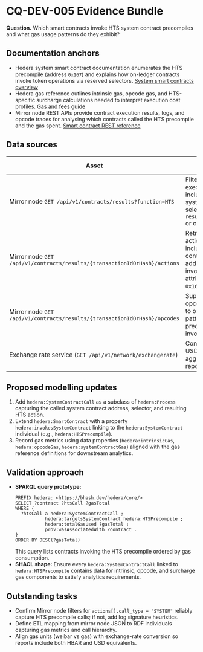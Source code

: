 # CQ-DEV-005 Evidence Bundle

**Question.** Which smart contracts invoke HTS system contract precompiles and what gas usage patterns do they exhibit?

## Documentation anchors

* Hedera system smart contract documentation enumerates the HTS precompile (address `0x167`) and explains how on-ledger contracts invoke token operations via reserved selectors. [System smart contracts overview](https://raw.githubusercontent.com/hashgraph/hedera-docs/main/core-concepts/smart-contracts/system-smart-contracts/README.md)
* Hedera gas reference outlines intrinsic gas, opcode gas, and HTS-specific surcharge calculations needed to interpret execution cost profiles. [Gas and fees guide](https://raw.githubusercontent.com/hashgraph/hedera-docs/main/core-concepts/smart-contracts/gas-and-fees.md)
* Mirror node REST APIs provide contract execution results, logs, and opcode traces for analysing which contracts called the HTS precompile and the gas spent. [Smart contract REST reference](https://raw.githubusercontent.com/hashgraph/hedera-docs/main/sdks-and-apis/rest-api/smart-contracts.md)

## Data sources

| Asset | Purpose | Access method |
| ----- | ------- | ------------- |
| Mirror node `GET /api/v1/contracts/results?function=HTS` | Filter contract executions that include HTS system contract selectors (via `result.logs.topic` or call trace). | [Contracts results endpoint](https://raw.githubusercontent.com/hashgraph/hedera-docs/main/sdks-and-apis/rest-api/smart-contracts.md) |
| Mirror node `GET /api/v1/contracts/results/{transactionIdOrHash}/actions` | Retrieves call action trace including system contract addresses invoked, enabling attribution to `0x167`. | [Contracts actions endpoint](https://raw.githubusercontent.com/hashgraph/hedera-docs/main/sdks-and-apis/rest-api/smart-contracts.md) |
| Mirror node `GET /api/v1/contracts/results/{transactionIdOrHash}/opcodes` | Supplies per-opcode gas usage to observe patterns for HTS precompile invocations. | [Contracts opcodes endpoint](https://raw.githubusercontent.com/hashgraph/hedera-docs/main/sdks-and-apis/rest-api/smart-contracts.md) |
| Exchange rate service (`GET /api/v1/network/exchangerate`) | Converts gas to USD/HBAR for aggregated cost reporting. | [Network REST reference](https://raw.githubusercontent.com/hashgraph/hedera-docs/main/sdks-and-apis/rest-api/network.md) |

## Proposed modelling updates

1. Add `hedera:SystemContractCall` as a subclass of `hedera:Process` capturing the called system contract address, selector, and resulting HTS action.
2. Extend `hedera:SmartContract` with a property `hedera:invokesSystemContract` linking to the `hedera:SystemContract` individual (e.g., `hedera:HTSPrecompile`).
3. Record gas metrics using data properties (`hedera:intrinsicGas`, `hedera:opcodeGas`, `hedera:systemContractGas`) aligned with the gas reference definitions for downstream analytics.

## Validation approach

* **SPARQL query prototype:**
  ```sparql
  PREFIX hedera: <https://bhash.dev/hedera/core/>
  SELECT ?contract ?htsCall ?gasTotal
  WHERE {
    ?htsCall a hedera:SystemContractCall ;
             hedera:targetsSystemContract hedera:HTSPrecompile ;
             hedera:totalGasUsed ?gasTotal ;
             prov:wasAssociatedWith ?contract .
  }
  ORDER BY DESC(?gasTotal)
  ```
  This query lists contracts invoking the HTS precompile ordered by gas consumption.
* **SHACL shape:** Ensure every `hedera:SystemContractCall` linked to `hedera:HTSPrecompile` contains data for intrinsic, opcode, and surcharge gas components to satisfy analytics requirements.

## Outstanding tasks

* Confirm Mirror node filters for `actions[].call_type = "SYSTEM"` reliably capture HTS precompile calls; if not, add log signature heuristics.
* Define ETL mapping from mirror node JSON to RDF individuals capturing gas metrics and call hierarchy.
* Align gas units (weibar vs gas) with exchange-rate conversion so reports include both HBAR and USD equivalents.

